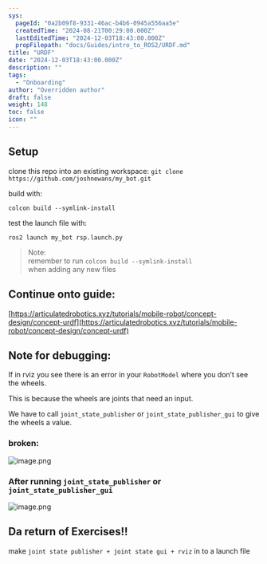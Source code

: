 ```yaml
---
sys:
  pageId: "0a2b09f8-9331-46ac-b4b6-0945a556aa5e"
  createdTime: "2024-08-21T00:29:00.000Z"
  lastEditedTime: "2024-12-03T18:43:00.000Z"
  propFilepath: "docs/Guides/intro_to_ROS2/URDF.md"
title: "URDF"
date: "2024-12-03T18:43:00.000Z"
description: ""
tags:
  - "Onboarding"
author: "Overridden author"
draft: false
weight: 148
toc: false
icon: ""
---
```


## Setup

clone this repo into an existing workspace:
`git clone https://github.com/joshnewans/my_bot.git`

build with:

`colcon build --symlink-install`

test the launch file with:

`ros2 launch my_bot rsp.launch.py`

> Note:  
> remember to run `colcon build --symlink-install`  
> when adding any new files

## Continue onto guide:

[https://articulatedrobotics.xyz/tutorials/mobile-robot/concept-design/concept-urdf](https://articulatedrobotics.xyz/tutorials/mobile-robot/concept-design/concept-urdf)

## Note for debugging:

If in rviz you see there is an error in your `RobotModel` where you don’t see the wheels.

This is because the wheels are joints that need an input. 

We have to call `joint_state_publisher` or `joint_state_publisher_gui` to give the wheels a value.

### broken:

![image.png](https://prod-files-secure.s3.us-west-2.amazonaws.com/d518164a-d88e-44d1-a4ee-3adb3bd8bce0/96a1d089-1f17-4dbf-8563-f2aef56a4d37/image.png?X-Amz-Algorithm=AWS4-HMAC-SHA256&X-Amz-Content-Sha256=UNSIGNED-PAYLOAD&X-Amz-Credential=ASIAZI2LB466X6RAS2NS%2F20250217%2Fus-west-2%2Fs3%2Faws4_request&X-Amz-Date=20250217T050857Z&X-Amz-Expires=3600&X-Amz-Security-Token=IQoJb3JpZ2luX2VjEEMaCXVzLXdlc3QtMiJHMEUCICJHlzFgMW6yeDMyfjEMfMe84ZricOwiAUXFUxXwznUKAiEA6H9c9KlMlvKXFFIBQbhbxyP7%2BAFcx2NmA%2FRLYPntBx8q%2FwMIbBAAGgw2Mzc0MjMxODM4MDUiDEWGoC2XLQg9KQzoTCrcA%2F%2Byrct5gYGF6Rs%2BqDCxR6UB5anR5rX75y24nMnZr8vkhthai1K%2FAVEr9RJ%2BaI%2BeSn6aFubPNp9zWN1jmAmWQUaoldFBcNfHGDMvsCHf5Rf%2Bs2sLKFK7MJR2GM23nhYsaMQDyYVrDUNWujvP4dhB6cbFs%2BnlmgYwezj7Gwqj6tnZYLUl%2BRElSnW7sBkEen7oIqhejUYGrGCqsLrmjQ0zP4jbihZdHdaVLtSX8v497ofg4lNpwF3WTrQzLceNrtQhaOq%2FsPxxHx%2Bsk1aoWHuANFdtqjSv%2FZKU3%2FyPQfh3xV%2FptK%2FVQfPFXuV7v0w7F1TZO9dNYKFCv5B0opPsuh%2FGoqMYN5KjXFYBxDnLwA5Ww6BmJ8BYION1NGUh7lEaIt76DMIMmynf0F%2FiN4UxTrCNVvcym5%2Bz1eCJbOWyDXfjVUXZC7JF57Ezqh76LPJ6Ts4RqMNAvp7Hz%2FZJ56cg8saJr35EpEJBMZULpBYjp59VTIA15hgIygjS4anw8jnuI9h1AWp8ZKIfyhQi6KyjdP4Cj8e4vr8wve9P8n92Nrena%2FiEvHB4epSacfLH%2FC2PEbeZW7DsiIF3lrQZl56PoakRkFzWBepqhu15%2BQzbdi%2FE%2FLa5VeIp4wU94qW8hxn%2FMIHKyr0GOqUBFhmO8gqyU97noL8UbVXjina5M9P92T4IitOXNib%2B9IobnoEZncilDME3hZXl8dEoa2BJxEdMrTaetHQROZiPZiKjgfqld6Obd6p9Oszok320sXWhpdLk%2Fgsz%2FpX6LcElAqUwDFKwn4MSJhaWm0DuN%2FGIKC6Vmy4Naks2%2BQB05gNHWHJsFYUYrCJlpjLlSPIxp%2BQL%2FCqCDA9CXecFR5q7IwdBg5BJ&X-Amz-Signature=b1e55fe3db21f19830a554698c290b35bfdccb1f15698d356745851ff2f7c484&X-Amz-SignedHeaders=host&x-id=GetObject)

### After running `joint_state_publisher` or `joint_state_publisher_gui`

![image.png](https://prod-files-secure.s3.us-west-2.amazonaws.com/d518164a-d88e-44d1-a4ee-3adb3bd8bce0/130c99c7-1b0b-4031-9953-844fc3950ff4/image.png?X-Amz-Algorithm=AWS4-HMAC-SHA256&X-Amz-Content-Sha256=UNSIGNED-PAYLOAD&X-Amz-Credential=ASIAZI2LB466X6RAS2NS%2F20250217%2Fus-west-2%2Fs3%2Faws4_request&X-Amz-Date=20250217T050857Z&X-Amz-Expires=3600&X-Amz-Security-Token=IQoJb3JpZ2luX2VjEEMaCXVzLXdlc3QtMiJHMEUCICJHlzFgMW6yeDMyfjEMfMe84ZricOwiAUXFUxXwznUKAiEA6H9c9KlMlvKXFFIBQbhbxyP7%2BAFcx2NmA%2FRLYPntBx8q%2FwMIbBAAGgw2Mzc0MjMxODM4MDUiDEWGoC2XLQg9KQzoTCrcA%2F%2Byrct5gYGF6Rs%2BqDCxR6UB5anR5rX75y24nMnZr8vkhthai1K%2FAVEr9RJ%2BaI%2BeSn6aFubPNp9zWN1jmAmWQUaoldFBcNfHGDMvsCHf5Rf%2Bs2sLKFK7MJR2GM23nhYsaMQDyYVrDUNWujvP4dhB6cbFs%2BnlmgYwezj7Gwqj6tnZYLUl%2BRElSnW7sBkEen7oIqhejUYGrGCqsLrmjQ0zP4jbihZdHdaVLtSX8v497ofg4lNpwF3WTrQzLceNrtQhaOq%2FsPxxHx%2Bsk1aoWHuANFdtqjSv%2FZKU3%2FyPQfh3xV%2FptK%2FVQfPFXuV7v0w7F1TZO9dNYKFCv5B0opPsuh%2FGoqMYN5KjXFYBxDnLwA5Ww6BmJ8BYION1NGUh7lEaIt76DMIMmynf0F%2FiN4UxTrCNVvcym5%2Bz1eCJbOWyDXfjVUXZC7JF57Ezqh76LPJ6Ts4RqMNAvp7Hz%2FZJ56cg8saJr35EpEJBMZULpBYjp59VTIA15hgIygjS4anw8jnuI9h1AWp8ZKIfyhQi6KyjdP4Cj8e4vr8wve9P8n92Nrena%2FiEvHB4epSacfLH%2FC2PEbeZW7DsiIF3lrQZl56PoakRkFzWBepqhu15%2BQzbdi%2FE%2FLa5VeIp4wU94qW8hxn%2FMIHKyr0GOqUBFhmO8gqyU97noL8UbVXjina5M9P92T4IitOXNib%2B9IobnoEZncilDME3hZXl8dEoa2BJxEdMrTaetHQROZiPZiKjgfqld6Obd6p9Oszok320sXWhpdLk%2Fgsz%2FpX6LcElAqUwDFKwn4MSJhaWm0DuN%2FGIKC6Vmy4Naks2%2BQB05gNHWHJsFYUYrCJlpjLlSPIxp%2BQL%2FCqCDA9CXecFR5q7IwdBg5BJ&X-Amz-Signature=bb9ff166dc1c31dd7cae0c9f7a36827ef4cb1bc1e6aedb12a775e3d87e523f09&X-Amz-SignedHeaders=host&x-id=GetObject)

## Da return of Exercises!!

make `joint state publisher + joint state gui + rviz` in to a launch file
